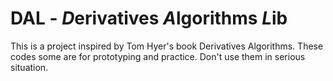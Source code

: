 # DAL - *D*erivatives *A*lgorithms *L*ib

This is a project inspired by Tom Hyer's book Derivatives Algorithms. These codes some are for prototyping and practice. Don't use them in serious situation.
